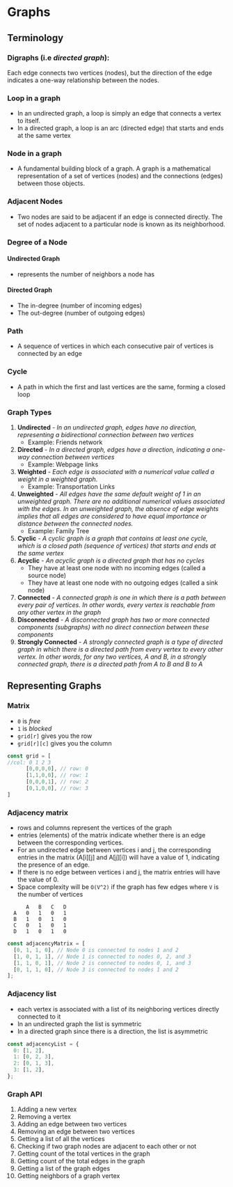 # Graphs

## Terminology

### Digraphs (i.e _directed graph_):

Each edge connects two vertices (nodes), but the direction of the edge indicates a one-way relationship between the nodes.

### Loop in a graph

- In an undirected graph, a loop is simply an edge that connects a vertex to itself.
- In a directed graph, a loop is an arc (directed edge) that starts and ends at the same vertex

### Node in a graph

- A fundamental building block of a graph. A graph is a mathematical representation of a set of vertices (nodes) and the connections (edges) between those objects.

### Adjacent Nodes

- Two nodes are said to be adjacent if an edge is connected directly. The set of nodes adjacent to a particular node is known as its neighborhood.

### Degree of a Node

#### Undirected Graph

- represents the number of neighbors a node has

#### Directed Graph

- The in-degree (number of incoming edges)
- The out-degree (number of outgoing edges)

### Path

- A sequence of vertices in which each consecutive pair of vertices is connected by an edge

### Cycle

- A path in which the first and last vertices are the same, forming a closed loop

### Graph Types

1. **Undirected** - _In an undirected graph, edges have no direction, representing a bidirectional connection between two vertices_
   - Example: Friends network
2. **Directed** - _In a directed graph, edges have a direction, indicating a one-way connection between vertices_
   - Example: Webpage links
3. **Weighted** - _Each edge is associated with a numerical value called a weight in a weighted graph._
   - Example: Transportation Links
4. **Unweighted** - _All edges have the same default weight of 1 in an unweighted graph. There are no additional numerical values associated with the edges. In an unweighted graph, the absence of edge weights implies that all edges are considered to have equal importance or distance between the connected nodes._
   - Example: Family Tree
5. **Cyclic** - _A cyclic graph is a graph that contains at least one cycle, which is a closed path (sequence of vertices) that starts and ends at the same vertex_
6. **Acyclic** - _An acyclic graph is a directed graph that has no cycles_
   - They have at least one node with no incoming edges (called a source node)
   - They have at least one node with no outgoing edges (called a sink node)
7. **Connected** - _A connected graph is one in which there is a path between every pair of vertices. In other words, every vertex is reachable from any other vertex in the graph_
8. **Disconnected** - _A disconnected graph has two or more connected components (subgraphs) with no direct connection between these components_
9. **Strongly Connected** - _A strongly connected graph is a type of directed graph in which there is a directed path from every vertex to every other vertex. In other words, for any two vertices, A and B, in a strongly connected graph, there is a directed path from A to B and B to A_

## Representing Graphs

### Matrix
   - `0` is *free*
   - `1` is *blocked*
   - `grid[r]` gives you the row
   - `grid[r][c]` gives you the column

```js
const grid = [
//col: 0 1 2 3
      [0,0,0,0], // row: 0
      [1,1,0,0], // row: 1
      [0,0,0,1], // row: 2
      [0,1,0,0], // row: 3
]
```

### Adjacency matrix
   - rows and columns represent the vertices of the graph
   - entries (elements) of the matrix indicate whether there is an edge between the corresponding vertices.
   - For an undirected edge between vertices i and j, the corresponding entries in the matrix (A[i][j] and A[j][i]) will have a value of 1, indicating the presence of an edge.
   - If there is no edge between vertices i and j, the matrix entries will have the value of 0.
   - Space complexity will be `O(V^2)` if the graph has few edges where `V` is the number of vertices

```
      A   B   C   D
  A   0   1   0   1
  B   1   0   1   0
  C   0   1   0   1
  D   1   0   1   0
```

```js
const adjacencyMatrix = [
  [0, 1, 1, 0], // Node 0 is connected to nodes 1 and 2
  [1, 0, 1, 1], // Node 1 is connected to nodes 0, 2, and 3
  [1, 1, 0, 1], // Node 2 is connected to nodes 0, 1, and 3
  [0, 1, 1, 0], // Node 3 is connected to nodes 1 and 2
];
```

### Adjacency list
   - each vertex is associated with a list of its neighboring vertices directly connected to it
   - In an undirected graph the list is symmetric
   - In a directed graph since there is a direction, the list is asymmetric
   ```js
   const adjacencyList = {
     0: [1, 2],
     1: [0, 2, 3],
     2: [0, 1, 3],
     3: [1, 2],
   };
   ```

### Graph API

1. Adding a new vertex
1. Removing a vertex
1. Adding an edge between two vertices
1. Removing an edge between two vertices
1. Getting a list of all the vertices
1. Checking if two graph nodes are adjacent to each other or not
1. Getting count of the total vertices in the graph
1. Getting count of the total edges in the graph
1. Getting a list of the graph edges
1. Getting neighbors of a graph vertex

